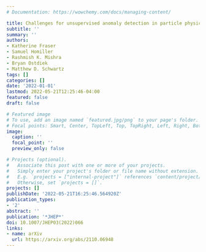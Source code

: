 ```yaml
---
# Documentation: https://wowchemy.com/docs/managing-content/

title: Challenges for unsupervised anomaly detection in particle physics
subtitle: ''
summary: ''
authors:
- Katherine Fraser
- Samuel Homiller
- Rashmish K. Mishra
- Bryan Ostdiek
- Matthew D. Schwartz
tags: []
categories: []
date: '2022-01-01'
lastmod: 2022-05-21T12:25:46-04:00
featured: false
draft: false

# Featured image
# To use, add an image named `featured.jpg/png` to your page's folder.
# Focal points: Smart, Center, TopLeft, Top, TopRight, Left, Right, BottomLeft, Bottom, BottomRight.
image:
  caption: ''
  focal_point: ''
  preview_only: false

# Projects (optional).
#   Associate this post with one or more of your projects.
#   Simply enter your project's folder or file name without extension.
#   E.g. `projects = ["internal-project"]` references `content/project/deep-learning/index.md`.
#   Otherwise, set `projects = []`.
projects: []
publishDate: '2022-05-21T16:25:46.564920Z'
publication_types:
- '2'
abstract: ''
publication: '*JHEP*'
doi: 10.1007/JHEP03(2022)066
links:
- name: arXiv
  url: https://arxiv.org/abs/2110.06948
---
```


